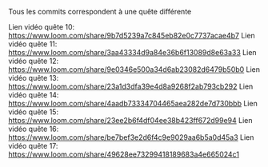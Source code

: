 Tous les commits correspondent à une quête différente

Lien vidéo quête 10: https://www.loom.com/share/9b7d5239a7c845eb82e0c7737acae4b7
Lien vidéo quête 11: https://www.loom.com/share/3aa43334d9a84e36b6f13089d8e63a33
Lien vidéo quête 12: https://www.loom.com/share/9e0346e500a34d6ab23082d6479b50b0
Lien vidéo quête 13: https://www.loom.com/share/23a1d3dfa39e4d8a9268f2ab793cb292
Lien vidéo quête 14: https://www.loom.com/share/4aadb73334704465aea282de7d730bbb
Lien vidéo quête 15: https://www.loom.com/share/23ee2b6f4df04ee38b423ff672d99e94
Lien vidéo quête 16: https://www.loom.com/share/be7bef3e2d6f4c9e9029aa6b5a0d45a3
Lien vidéo quête 17: https://www.loom.com/share/49628ee73299418189683a4e665024c1
